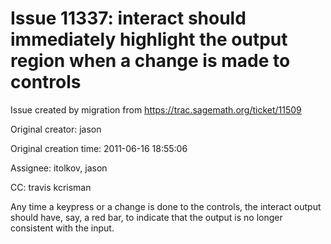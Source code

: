 # Issue 11337: interact should immediately highlight the output region when a change is made to controls

Issue created by migration from https://trac.sagemath.org/ticket/11509

Original creator: jason

Original creation time: 2011-06-16 18:55:06

Assignee: itolkov, jason

CC:  travis kcrisman

Any time a keypress or a change is done to the controls, the interact output should have, say, a red bar, to indicate that the output is no longer consistent with the input.
